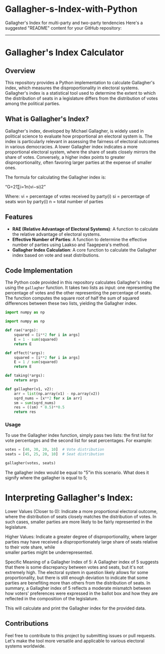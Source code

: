# Gallagher-s-Index-with-Python
 Gallagher's Index for multi-party and two-party tendencies
Here's a suggested "README" content for your GitHub repository:

---

# Gallagher's Index Calculator

## Overview

This repository provides a Python implementation to calculate Gallagher's index, which measures the disproportionality in electoral systems. Gallagher's index is a statistical tool used to determine the extent to which the distribution of seats in a legislature differs from the distribution of votes among the political parties.

## What is Gallagher's Index?

Gallagher's index, developed by Michael Gallagher, is widely used in political science to evaluate how proportional an electoral system is. The index is particularly relevant in assessing the fairness of electoral outcomes in various democracies. A lower Gallagher index indicates a more proportional electoral system, where the share of seats closely mirrors the share of votes. Conversely, a higher index points to greater disproportionality, often favoring larger parties at the expense of smaller ones.

The formula for calculating the Gallagher index is:

  “G\=21​∑i\=1n​(vi​−si​)2​”

Where:
 vi = percentage of votes received by party(i)
 si = percentage of seats won by party(i)
 n = total number of parties

## Features

- **RAE (Relative Advantage of Electoral Systems)**: A function to calculate the relative advantage of electoral systems.
- **Effective Number of Parties**: A function to determine the effective number of parties using Laakso and Taagepera's method.
- **Gallagher Index Calculation**: A core function to calculate the Gallagher index based on vote and seat distributions.

## Code Implementation

The Python code provided in this repository calculates Gallagher's index using the `gallagher` function. It takes two lists as input: one representing the percentage of votes and the other representing the percentage of seats. The function computes the square root of half the sum of squared differences between these two lists, yielding the Gallagher index.

```python
import numpy as np

import numpy as np

def rae(*args):
    squared = [i**2 for i in args]
    E = 1 - sum(squared)
    return E

def effect(*args):
    squared = [i**2 for i in args]
    E = 1 / sum(squared)
    return E

def taking(*args):
    return args

def gallagher(v1, v2):
    arr = list(np.array(v1) - np.array(v2))
    sqrd_nums = [x**2 for x in arr]
    sm = sum(sqrd_nums)
    res = ((sm) * 0.5)**0.5
    return res

```

### Usage

To use the Gallagher index function, simply pass two lists: the first list for vote percentages and the second list for seat percentages. For example:

```python
votes = [40, 30, 20, 10]  # Vote distribution
seats = [45, 25, 20, 10]  # Seat distribution

gallagher(votes, seats)
```

The gallagher index would be equal to "5"in this scenario. What does it signify where the gallagher is equal to 5;

# Interpreting Gallagher's Index:
 Lower Values (Closer to 0): Indicate a more proportional electoral outcome, where the distribution of seats closely matches the distribution of votes. In such cases, smaller parties are    more likely to be fairly represented in the legislature.

 Higher Values: Indicate a greater degree of disproportionality, where larger parties may have received a disproportionately large share of seats relative to their vote share, while    
 smaller parties might be underrepresented.

 Specific Meaning of a Gallagher Index of 5:
 A Gallagher index of 5 suggests that there is some discrepancy between votes and seats, but it's not extremely high. The electoral system in question likely allows for some  
 proportionality, but there is still enough deviation to indicate that some parties are benefiting more than others from the distribution of seats.
 In summary, a Gallagher index of 5 reflects a moderate mismatch between how voters' preferences were expressed in the ballot box and how they are reflected in the composition of the 
 legislature.

This will calculate and print the Gallagher index for the provided data.

## Contributions

Feel free to contribute to this project by submitting issues or pull requests. Let's make the tool more versatile and applicable to various electoral systems worldwide.

